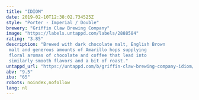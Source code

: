 ```yaml
---
title: "IDIOM"
date: 2019-02-10T12:38:02.734525Z
style: "Porter - Imperial / Double"
brewery: "Griffin Claw Brewing Company"
image: "https://labels.untappd.com/labels/2888584"
rating: "3.85"
description: "Brewed with dark chocolate malt, English Brown malt and generous amounts of Amarillo hops supplying floral aromas of chocolate and coffee that lead into similarly smooth flavors and a bit of roast."
untappd_url: "https://untappd.com/b/griffin-claw-brewing-company-idiom/2888584"
abv: "9.5"
ibu: "65"
robots: noindex,nofollow
lang: nl
---
```

